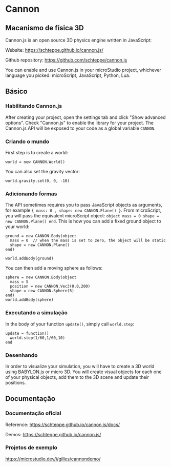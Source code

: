 # Cannon

## Macanismo de física 3D

Cannon.js is an open source 3D physics engine written in JavaScript:

Website: https://schteppe.github.io/cannon.js/

Github repository: https://github.com/schteppe/cannon.js

You can enable and use Cannon.js in your microStudio project, whichever language
you picked: microScript, JavaScript, Python, Lua.

## Básico

### Habilitando Cannon.js

After creating your project, open the settings tab and click "Show advanced options".
Check "Cannon.js" to enable the library for your project. The Cannon.js API will be exposed
to your code as a global variable `CANNON`.

### Criando o mundo

First step is to create a world:
```
world = new CANNON.World()
```

You can also set the gravity vector:

```
world.gravity.set(0, 0, -10)
```

### Adicionando formas

The API sometimes requires you to pass JavaScript objects as arguments, for example
`{ mass: 0 , shape: new CANNON.Plane() }`. From microScript, you will pass the equivalent microScript object: `object mass = 0 shape = new CANNON.Plane() end`.
This is how you can add a fixed ground object to your world:

```
ground = new CANNON.Body(object
  mass = 0  // when the mass is set to zero, the object will be static
  shape = new CANNON.Plane()
end)

world.addBody(ground)
```

You can then add a moving sphere as follows:

```
sphere = new CANNON.Body(object
  mass = 5
  position = new CANNON.Vec3(0,0,200)
  shape = new CANNON.Sphere(5)
end)
world.addBody(sphere)
```

### Executando a simulação

In the body of your function `update()`, simply call `world.step`:

```
update = function()
  world.step(1/60,1/60,10)
end
```

### Desenhando

In order to visualize your simulation, you will have to create a 3D world using
BABYLON.js or micro 3D. You will create visual objects for each one of your physical objects,
add them to the 3D scene and update their positions.


## Documentação

### Documentação oficial

Reference: https://schteppe.github.io/cannon.js/docs/

Demos: https://schteppe.github.io/cannon.js/

### Projetos de exemplo

https://microstudio.dev/i/gilles/cannondemo/
